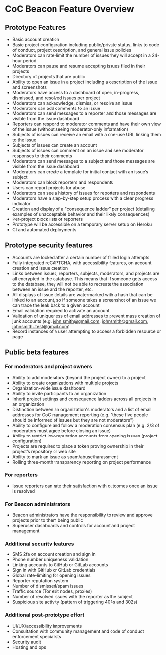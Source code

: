 # CoC Beacon Feature Overview

## Prototype Features

* Basic account creation
* Basic project configuration including public/private status, links to code of conduct, project description, and general issue policies
* Moderators can rate-limit the number of issues they will accept in a 24-hour period
* Moderators can pause and resume accepting issues filed in their projects
* Directory of projects that are public
* Ability to open an issue in a project including a description of the issue and screenshots
* Moderators have access to a dashboard of open, in-progress, dismissed, and resolved issues per project
* Moderators can acknowledge, dismiss, or resolve an issue
* Moderatore can add comments to an issue
* Moderators can send messages to a reporter and those messages are visible from the issue dashboard
* Reporters can respond to moderator comments and have their own view of the issue (without seeing moderator-only information)
* Subjects of issues can receive an email with a one-use URL linking them to the issue
* Subjects of issues can create an account
* Subjects of issues can comment on an issue and see moderator responses to their comments
* Moderators can send messages to a subject and those messages are visible from the issue dashboard
* Moderators can create a template for initial contact with an issue’s subject
* Moderators can block reporters and respondents
* Users can report projects for abuse
* Moderators can see a history of issues for reporters and respondents
* Moderators have a step-by-step setup process with a clear progress indicator
* Creation and display of a "consequence ladder" per project (detailing examples of unacceptable behavior and their likely consequences)
* Per-project block lists of reporters
* Prototype will be accessible on a temporary server setup on Heroku
* CI and automated deployments

## Prototype security features
* Accounts are locked after a certain number of failed login attempts
* Fully integrated reCAPTCHA, with accessibility features, on account creation and issue creation
* Links between issues, reporters, subjects, moderators, and projects are all encrypted in the database. This means that if someone gets access to the database, they will not be able to recreate the association between an issue and the reporter, etc.
* All displays of issue details are watermarked with a hash that can be linked to an account, so if someone takes a screenshot of an issue we can trace the leak back to a given account
* Email validation required to activate an account
* Validation of uniqueness of email addresses to prevent mass creation of junk accounts (e.g. john.smith@gmail.com, johnsmith@gmail.com, johnsmith+test@gmail.com)
* Record instances of a user attempting to access a forbidden resource or page

## Public beta features

### For moderators and project owners
* Ability to add moderators (beyond the project owner) to a project
* Ability to create organizations with multiple projects
* Organization-wide issue dashboard
* Ability to invite participants to an organization
* Inherit project settings and consequence ladders across all projects in an organization
* Distinction between an organization's moderators and a list of email addresses for CoC management reporting (e.g. "these five people should be informed of issues but they are not moderators")
* Ability to configure and follow a moderation consensus plan (e.g. 2/3 of moderators must agree before closing an issue)
* Ability to restrict low-reputation accounts from opening issues (project configuration)
* Projects are required to place a token proving ownership in their project’s repository or web site
* Ability to mark an issue as spam/abuse/harassment
* Rolling three-month transparency reporting on project performance

### For reporters
* Issue reporters can rate their satisfaction with outcomes once an issue is resolved

### For Beacon administrators
* Beacon administrators have the responsibility to review and approve projects prior to them being public
* Superuser dashboards and controls for account and project management

### Additional security features
* SMS 2fa on account creation and sign in
* Phone number uniqueness validation
* Linking accounts to GitHub or GitLab accounts
* Sign in with GitHub or GitLab credentials
* Global rate-limiting for opening issues
* Reporter reputation system
* Number of dismissed/spam issues
* Traffic source (Tor exit nodes, proxies)
* Number of resolved issues with the reporter as the subject
* Suspicious site activity (pattern of triggering 404s and 302s)

### Additional post-prototype effort
* UI/UX/accessibility improvements
* Consultation with community management and code of conduct enforcement specialists
* Security audit
* Hosting and ops


